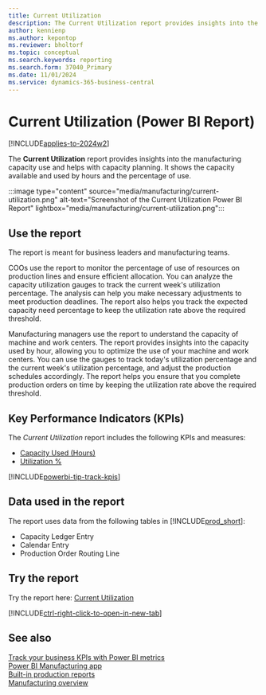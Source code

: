 ```yaml
---
title: Current Utilization
description: The Current Utilization report provides insights into the manufacturing capacity use and helps with capacity planning.
author: kennienp
ms.author: kepontop
ms.reviewer: bholtorf
ms.topic: conceptual
ms.search.keywords: reporting
ms.search.form: 37040_Primary
ms.date: 11/01/2024
ms.service: dynamics-365-business-central
---
```


# Current Utilization (Power BI Report)

[!INCLUDE[applies-to-2024w2](includes/applies-to-2024w2.md)]

The **Current Utilization** report provides insights into the manufacturing capacity use and helps with capacity planning. It shows the capacity available and used by hours and the percentage of use.

:::image type="content" source="media/manufacturing/current-utilization.png" alt-text="Screenshot of the Current Utilization Power BI Report" lightbox="media/manufacturing/current-utilization.png":::

## Use the report

The report is meant for business leaders and manufacturing teams.

COOs use the report to monitor the percentage of use of resources on production lines and ensure efficient allocation. You can analyze the capacity utilization gauges to track the current week's utilization percentage. The analysis can help you make necessary adjustments to meet production deadlines. The report also helps you track the expected capacity need percentage to keep the utilization rate above the required threshold.

Manufacturing managers use the report to understand the capacity of machine and work centers. The report provides insights into the capacity used by hour, allowing you to optimize the use of your machine and work centers. You can use the gauges to track today's utilization percentage and the current week's utilization percentage, and adjust the production schedules accordingly. The report helps you ensure that you complete production orders on time by keeping the utilization rate above the required threshold.

## Key Performance Indicators (KPIs)

The *Current Utilization* report includes the following KPIs and measures: 

- [Capacity Used (Hours)](manufacturing-powerbi-kpis.md#capacity-used-hours)
- [Utilization %](manufacturing-powerbi-kpis.md#utilization)

[!INCLUDE[powerbi-tip-track-kpis](includes/powerbi-tip-track-kpis.md)]

## Data used in the report

The report uses data from the following tables in [!INCLUDE[prod_short](includes/prod_short.md)]:

- Capacity Ledger Entry
- Calendar Entry
- Production Order Routing Line

## Try the report

Try the report here: [Current Utilization](https://businesscentral.dynamics.com?page=37040)

[!INCLUDE[ctrl-right-click-to-open-in-new-tab](includes/ctrl-right-click-to-open-in-new-tab.md)]

## See also

[Track your business KPIs with Power BI metrics](track-kpis-with-power-bi-metrics.md)  
[Power BI Manufacturing app](manufacturing-powerbi-app.md)  
[Built-in production reports](production-reports.md)  
[Manufacturing overview](production-manage-manufacturing.md)  
